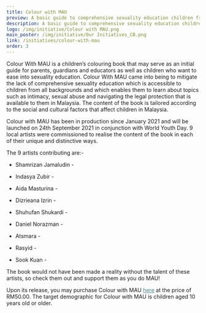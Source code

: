 ```yaml
---
title: Colour with MAU
preview: A basic guide to comprehensive sexuality education children from all diversities. 
description: A basic guide to comprehensive sexuality education children from all diversities. 
logo: /img/initiative/Colour with MAU.png
main_poster: /img/initiative/Our Initiatives_CB.png
link: /initiatives/colour-with-mau
order: 3
---
```

Colour With MAU is a children’s colouring book that may serve as an initial guide for parents, guardians and educators as well as children who want to ease into sexuality education. Colour With MAU came into being to mitigate the lack of comprehensive sexuality education which is accessible to children from all backgrounds and which enables them to learn about topics such as intimacy, sexual abuse and navigating the legal protection that is available to them in Malaysia. The content of the book is tailored according to the social and cultural factors that affect children in Malaysia. 

Colour with MAU has been in production since January 2021 and will be launched on 24th September 2021 in conjunction with World Youth Day. 9 local artists were commissioned to realise the content of the book in each of their unique and distinctive ways.

The 9 artists contributing are:- 
<link rel="stylesheet" href="https://use.fontawesome.com/releases/v5.6.1/css/all.css" integrity="sha384-gfdkjb5BdAXd+lj+gudLWI+BXq4IuLW5IT+brZEZsLFm++aCMlF1V92rMkPaX4PP" crossorigin="anonymous">

- Shamrizan Jamaludin - <a href="https://www.instagram.com/shamrizan/"><i class=" text-mau-primary-800 fab fa-instagram"></i>
</a>

- Indasya Zubir  - <a href="https://www.instagram.com/indasya/"><i class=" text-mau-primary-800 fab fa-instagram"></i>
</a> 

- Aida Masturina - <a href="https://www.instagram.com/milkhue/"><i class=" text-mau-primary-800 fab fa-instagram"></i>
</a>  

- Dizrieana Izrin - <a href=" https://www.instagram.com/kacangkecik/"><i class=" text-mau-primary-800 fab fa-instagram"></i>
</a>  

- Shuhufan Shukardi - <a href="https://www.instagram.com/shuhufan.art/"><i class=" text-mau-primary-800 fab fa-instagram"></i>
</a>   

- Daniel Norazman -  <a href=" https://www.instagram.com/dannyzmn/"><i class=" text-mau-primary-800 fab fa-instagram"></i>
</a>   

- Atsmara - <a href=" https://www.instagram.com/_atsmarawr/"><i class=" text-mau-primary-800 fab fa-instagram"></i>
</a>  

- Rasyid -  <a href="https://www.instagram.com/someonedoesdoodle/"><i class=" text-mau-primary-800 fab fa-instagram"></i>
</a>  
 
- Sook Kuan - <a href="https://www.instagram.com/be_circle_/"><i class=" text-mau-primary-800 fab fa-instagram"></i>
</a>  

The book would not have been made a reality without the talent of these artists, so check them out and support them as you do MAU! 

Upon its release, you may purchase Colour with MAU  <a style="color:#45818A" href="https://www.w3schools.com">here</a> at the price of RM50.00.
The target demographic for Colour with MAU is children aged 10 years old or older. 
